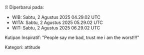 ⏰ Diperbarui pada:
- WIB: Sabtu, 2 Agustus 2025 04.29.02 UTC
- WITA: Sabtu, 2 Agustus 2025 05.29.02 UTC
- WIT: Sabtu, 2 Agustus 2025 06.29.02 UTC

Kutipan Inspiratif:
"People say me bad, trust me i am the worst!!!"


Kategori: attitude

